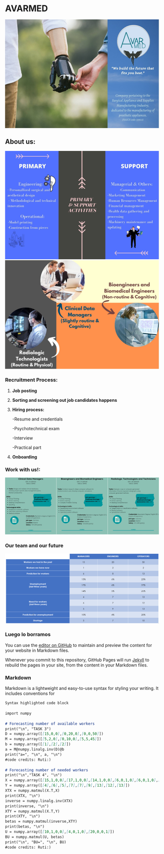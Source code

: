 #                                                                               AVARMED

![Image](https://github.com/Ainhoa-Urtasun-UPNA/hohr-project-group-assignment-avarmed/blob/facdb207991ae752f47783edab4a7d79892f35f5/Logo%20slogan%20naics%20avarmed.jpg)

## About us:
![Image](https://github.com/Ainhoa-Urtasun-UPNA/hohr-project-group-assignment-avarmed/blob/gh-pages/Primary%20and%20support%20activities.jpg)
![Image](https://github.com/Ainhoa-Urtasun-UPNA/hohr-project-group-assignment-avarmed/blob/gh-pages/Cognitive%20Routine%20Esquema.jpg)


### Recruitment Process:

1) **Job posting**

2) **Sorting and screening out job candidates happens**

3) **Hiring process:**

   -Resume and credentials

   -Psychotechnical exam 

   -Interview

   -Practical part

4) **Onboarding**

### Work with us!:  
![Image](https://github.com/Ainhoa-Urtasun-UPNA/hohr-project-group-assignment-avarmed/blob/3b317b99ecb666632c88b2d6b26b76d456ac4d22/Job%20Postings.png)


### Our team and our future
![Image](predictionworkers.PNG)

### Luego lo borramos


You can use the [editor on GitHub](https://github.com/Ainhoa-Urtasun-UPNA/hohr-project-group-assignment-avarmed/edit/gh-pages/index.md) to maintain and preview the content for your website in Markdown files.

Whenever you commit to this repository, GitHub Pages will run [Jekyll](https://jekyllrb.com/) to rebuild the pages in your site, from the content in your Markdown files.


### Markdown

Markdown is a lightweight and easy-to-use syntax for styling your writing. It includes conventions for

```markdown
Syntax highlighted code block

import numpy

# Forecasting number of available workers
print("\n", "TASK 3")
D = numpy.array([[15,0,0],[0,20,0],[0,0,50]])
M = numpy.array([[5,2,0],[0,10,0],[5,5,45]])
b = numpy.array([[1],[2],[2]])
a = M@numpy.linalg.inv(D)@b
print("a=", "\n", a, "\n")
#code credits: Ruti:)

# Forecasting number of needed workers
print("\n","TASK 4", "\n")
X = numpy.array([[15,1,0,0],[17,1,0,0],[14,1,0,0],[6,0,1,0],[6,0,1,0],[5,0,1,0],[23,0,0,1],[27,0,0,1],[25,0,0,1]])
Y = numpy.array([[4],[6],[5],[7],[7],[9],[13],[12],[13]])
XTX = numpy.matmul(X.T,X)
print(XTX, "\n")
inverse = numpy.linalg.inv(XTX)
print(inverse, "\n")
XTY = numpy.matmul(X.T,Y)
print(XTY, "\n")
betas = numpy.matmul(inverse,XTY)
print(betas, "\n")
U = numpy.array([[10,1,0,0],[4,0,1,0],[20,0,0,1]])
BU = numpy.matmul(U, betas)
print("\n", "BU=", "\n", BU)
#code credits: Ruti:)
